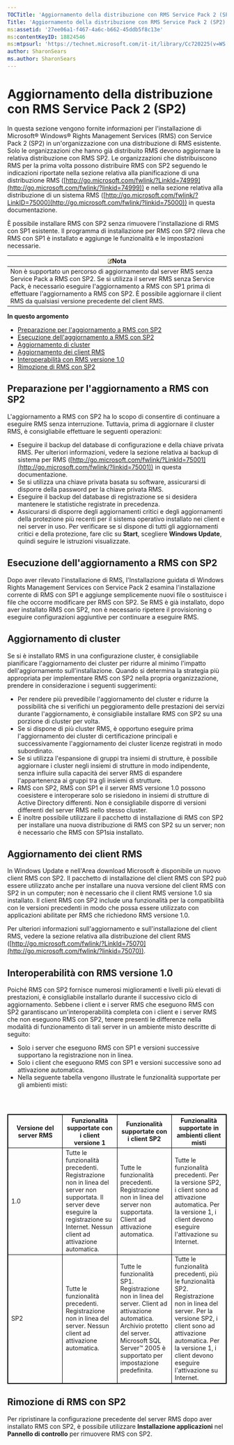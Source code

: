 ```yaml
---
TOCTitle: 'Aggiornamento della distribuzione con RMS Service Pack 2 (SP2)'
Title: 'Aggiornamento della distribuzione con RMS Service Pack 2 (SP2)'
ms:assetid: '27ee06a1-f467-4a6c-b662-45ddb5f8c13e'
ms:contentKeyID: 18824546
ms:mtpsurl: 'https://technet.microsoft.com/it-it/library/Cc720225(v=WS.10)'
author: SharonSears
ms.author: SharonSears
---
```


Aggiornamento della distribuzione con RMS Service Pack 2 (SP2)
==============================================================

In questa sezione vengono fornite informazioni per l'installazione di Microsoft® Windows® Rights Management Services (RMS) con Service Pack 2 (SP2) in un'organizzazione con una distribuzione di RMS esistente. Solo le organizzazioni che hanno già distribuito RMS devono aggiornare la relativa distribuzione con RMS SP2. Le organizzazioni che distribuiscono RMS per la prima volta possono distribuire RMS con SP2 seguendo le indicazioni riportate nella sezione relativa alla pianificazione di una distribuzione RMS ([http://go.microsoft.com/fwlink/?LinkId=74999](http://go.microsoft.com/fwlink/?linkid=74999)) e nella sezione relativa alla distribuzione di un sistema RMS ([http://go.microsoft.com/fwlink/?LinkID=75000](http://go.microsoft.com/fwlink/?linkid=75000)) in questa documentazione.

È possibile installare RMS con SP2 senza rimuovere l'installazione di RMS con SP1 esistente. Il programma di installazione per RMS con SP2 rileva che RMS con SP1 è installato e aggiunge le funzionalità e le impostazioni necessarie.

| ![](/security-updates/images/Cc720225.note(WS.10).gif)Nota                                                                                                                                                                                                                                                                        |
|----------------------------------------------------------------------------------------------------------------------------------------------------------------------------------------------------------------------------------------------------------------------------------------------------------------------------------------------|
| Non è supportato un percorso di aggiornamento dal server RMS senza Service Pack a RMS con SP2. Se si utilizza il server RMS senza Service Pack, è necessario eseguire l'aggiornamento a RMS con SP1 prima di effettuare l'aggiornamento a RMS con SP2. È possibile aggiornare il client RMS da qualsiasi versione precedente del client RMS. |

**In questo argomento**

-   [Preparazione per l'aggiornamento a RMS con SP2](#bkmk_preparingforsp2update)
-   [Esecuzione dell'aggiornamento a RMS con SP2](#bkmk_performingsp2update)
-   [Aggiornamento di cluster](#bkmk_updateclusters)
-   [Aggiornamento dei client RMS](#bkmk_updateclients)
-   [Interoperabilità con RMS versione 1.0](#bkmk_interop)
-   [Rimozione di RMS con SP2](#bkmk_removingrms)

<span id="bkmk_PreparingForSP2Update"></span>
Preparazione per l'aggiornamento a RMS con SP2
----------------------------------------------

L'aggiornamento a RMS con SP2 ha lo scopo di consentire di continuare a eseguire RMS senza interruzione. Tuttavia, prima di aggiornare il cluster RMS, è consigliabile effettuare le seguenti operazioni:

-   Eseguire il backup del database di configurazione e della chiave privata RMS. Per ulteriori informazioni, vedere la sezione relativa ai backup di sistema per RMS ([http://go.microsoft.com/fwlink/?LinkId=75001](http://go.microsoft.com/fwlink/?linkid=75001)) in questa documentazione.
-   Se si utilizza una chiave privata basata su software, assicurarsi di disporre della password per la chiave privata RMS.
-   Eseguire il backup del database di registrazione se si desidera mantenere le statistiche registrate in precedenza.
-   Assicurarsi di disporre degli aggiornamenti critici e degli aggiornamenti della protezione più recenti per il sistema operativo installato nei client e nei server in uso. Per verificare se si dispone di tutti gli aggiornamenti critici e della protezione, fare clic su **Start**, scegliere **Windows Update**, quindi seguire le istruzioni visualizzate.

<span id="bkmk_PerformingSP2Update"></span>
Esecuzione dell'aggiornamento a RMS con SP2
-------------------------------------------

Dopo aver rilevato l'installazione di RMS, l'Installazione guidata di Windows Rights Management Services con Service Pack 2 esamina l'installazione corrente di RMS con SP1 e aggiunge semplicemente nuovi file o sostituisce i file che occorre modificare per RMS con SP2. Se RMS è già installato, dopo aver installato RMS con SP2, non è necessario ripetere il provisioning o eseguire configurazioni aggiuntive per continuare a eseguire RMS.

<span id="bkmk_UpdateClusters"></span>
Aggiornamento di cluster
------------------------

Se si è installato RMS in una configurazione cluster, è consigliabile pianificare l'aggiornamento dei cluster per ridurre al minimo l'impatto dell'aggiornamento sull'installazione. Quando si determina la strategia più appropriata per implementare RMS con SP2 nella propria organizzazione, prendere in considerazione i seguenti suggerimenti:

-   Per rendere più prevedibile l'aggiornamento del cluster e ridurre la possibilità che si verifichi un peggioramento delle prestazioni dei servizi durante l'aggiornamento, è consigliabile installare RMS con SP2 su una porzione di cluster per volta.
-   Se si dispone di più cluster RMS, è opportuno eseguire prima l'aggiornamento dei cluster di certificazione principali e successivamente l'aggiornamento dei cluster licenze registrati in modo subordinato.
-   Se si utilizza l'espansione di gruppi tra insiemi di strutture, è possibile aggiornare i cluster negli insiemi di strutture in modo indipendente, senza influire sulla capacità dei server RMS di espandere l'appartenenza ai gruppi tra gli insiemi di strutture.
-   RMS con SP2, RMS con SP1 e il server RMS versione 1.0 possono coesistere e interoperare solo se risiedono in insiemi di strutture di Active Directory differenti. Non è consigliabile disporre di versioni differenti del server RMS nello stesso cluster.
-   È inoltre possibile utilizzare il pacchetto di installazione di RMS con SP2 per installare una nuova distribuzione di RMS con SP2 su un server; non è necessario che RMS con SP1sia installato.

<span id="bkmk_UpdateClients"></span>
Aggiornamento dei client RMS
----------------------------

In Windows Update e nell'Area download Microsoft è disponibile un nuovo client RMS con SP2. Il pacchetto di installazione del client RMS con SP2 può essere utilizzato anche per installare una nuova versione del client RMS con SP2 in un computer; non è necessario che il client RMS versione 1.0 sia installato. Il client RMS con SP2 include una funzionalità per la compatibilità con le versioni precedenti in modo che possa essere utilizzato con applicazioni abilitate per RMS che richiedono RMS versione 1.0.

Per ulteriori informazioni sull'aggiornamento e sull'installazione del client RMS, vedere la sezione relativa alla distribuzione del client RMS ([http://go.microsoft.com/fwlink/?LinkId=75070](http://go.microsoft.com/fwlink/?linkid=75070)).

<span id="bkmk_InterOp"></span>
Interoperabilità con RMS versione 1.0
-------------------------------------

Poiché RMS con SP2 fornisce numerosi miglioramenti e livelli più elevati di prestazioni, è consigliabile installarlo durante il successivo ciclo di aggiornamento. Sebbene i client e i server RMS che eseguono RMS con SP2 garantiscano un'interoperabilità completa con i client e i server RMS che non eseguono RMS con SP2, tenere presenti le differenze nella modalità di funzionamento di tali server in un ambiente misto descritte di seguito:

-   Solo i server che eseguono RMS con SP1 e versioni successive supportano la registrazione non in linea.
-   Solo i client che eseguono RMS con SP1 e versioni successive sono ad attivazione automatica.
-   Nella seguente tabella vengono illustrate le funzionalità supportate per gli ambienti misti:

###  

 
<table style="border:1px solid black;">
<colgroup>
<col width="25%" />
<col width="25%" />
<col width="25%" />
<col width="25%" />
</colgroup>
<thead>
<tr class="header">
<th style="border:1px solid black;" >Versione del server RMS</th>
<th style="border:1px solid black;" >Funzionalità supportate con i client versione 1</th>
<th style="border:1px solid black;" >Funzionalità supportate con i client SP2</th>
<th style="border:1px solid black;" >Funzionalità supportate in ambienti client misti</th>
</tr>
</thead>
<tbody>
<tr class="odd">
<td style="border:1px solid black;">1.0</td>
<td style="border:1px solid black;">Tutte le funzionalità precedenti.
Registrazione non in linea del server non supportata. Il server deve eseguire la registrazione su Internet.
Nessun client ad attivazione automatica.</td>
<td style="border:1px solid black;">Tutte le funzionalità precedenti.
Registrazione non in linea del server non supportata.
Client ad attivazione automatica.</td>
<td style="border:1px solid black;">Tutte le funzionalità precedenti.
Per la versione SP2, i client sono ad attivazione automatica.
Per la versione 1, i client devono eseguire l'attivazione su Internet.</td>
</tr>
<tr class="even">
<td style="border:1px solid black;">SP2</td>
<td style="border:1px solid black;">Tutte le funzionalità precedenti.
Registrazione non in linea del server.
Nessun client ad attivazione automatica.</td>
<td style="border:1px solid black;">Tutte le funzionalità SP1.
Registrazione non in linea del server.
Client ad attivazione automatica.
Archivio protetto del server.
Microsoft SQL Server™ 2005 è supportato per impostazione predefinita.</td>
<td style="border:1px solid black;">Tutte le funzionalità precedenti, più le funzionalità SP2.
Registrazione non in linea del server.
Per la versione SP2, i client sono ad attivazione automatica.
Per la versione 1, i client devono eseguire l'attivazione su Internet.</td>
</tr>
</tbody>
</table>
 

<span id="bkmk_RemovingRMS"></span>
Rimozione di RMS con SP2
------------------------

Per ripristinare la configurazione precedente del server RMS dopo aver installato RMS con SP2, è possibile utilizzare **Installazione applicazioni** nel **Pannello di controllo** per rimuovere RMS con SP2.
